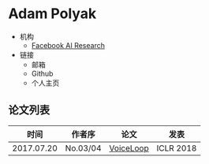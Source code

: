 # Adam Polyak

- 机构
  - [Facebook AI Research](../Institutions/Meta.AI.md)
- 链接
  - 邮箱
  - Github
  - 个人主页

## 论文列表

| 时间 | 作者序 | 论文 | 发表 |
|:-:|:-:|---|---|
| 2017.07.20 | No.03/04 | [VoiceLoop](../Models/TTS2_Acoustic/2017.07.20_VoiceLoop.md) | ICLR 2018 |